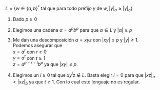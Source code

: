 $L = \{w \in \{a,b\}^* \text{ tal que para todo prefijo } \gamma \text{ de } w, |\gamma|_a \geq |\gamma|_b  \}$

1. Dado $p \geq 0$

2. Elegimos una cadena $\alpha = a^pb^p$ para que $\alpha \in L$ y $|\alpha| \geq p$

3. Me dan una descomposición $\alpha = xyz$ con $|xy| \leq p$ y $|y| \geq 1$.\
Podemos asegurar que\
$x = a^r$ con $r \geq 0$\
$y = a ^t$ con $t \geq 1$\
$z = a^{p-r-t}b^p$ ya que $|xy| \leq p$.

4. Elegimos un $i \geq 0$ tal que $xy^iz \notin L$. Basta elegir $i = 0$ para que $|xz|_a < |xz|_b$ ya que $t \geq 1$. Con lo cual este lenguaje no es regular.